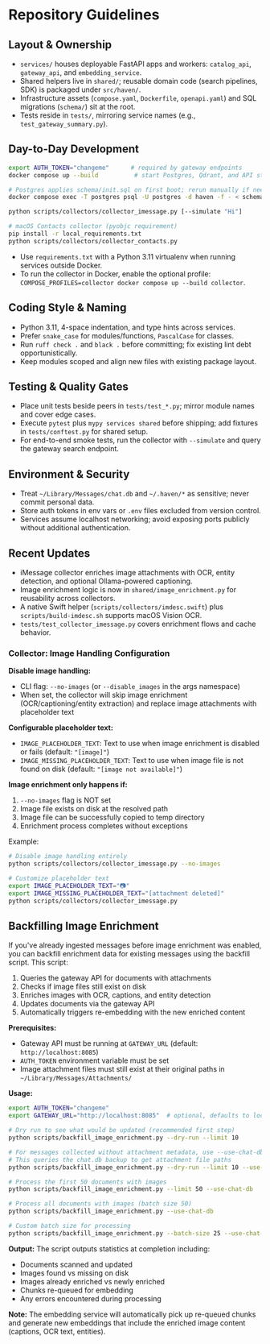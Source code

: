 # Repository Guidelines

## Layout & Ownership
- `services/` houses deployable FastAPI apps and workers: `catalog_api`, `gateway_api`, and `embedding_service`.
- Shared helpers live in `shared/`; reusable domain code (search pipelines, SDK) is packaged under `src/haven/`.
- Infrastructure assets (`compose.yaml`, `Dockerfile`, `openapi.yaml`) and SQL migrations (`schema/`) sit at the root.
- Tests reside in `tests/`, mirroring service names (e.g., `test_gateway_summary.py`).

## Day-to-Day Development
```bash
export AUTH_TOKEN="changeme"      # required by gateway endpoints
docker compose up --build          # start Postgres, Qdrant, and API stack

# Postgres applies schema/init.sql on first boot; rerun manually if needed
docker compose exec -T postgres psql -U postgres -d haven -f - < schema/init.sql

python scripts/collectors/collector_imessage.py [--simulate "Hi"]

# macOS Contacts collector (pyobjc requirement)
pip install -r local_requirements.txt
python scripts/collectors/collector_contacts.py
```
- Use `requirements.txt` with a Python 3.11 virtualenv when running services outside Docker.
- To run the collector in Docker, enable the optional profile: `COMPOSE_PROFILES=collector docker compose up --build collector`.

## Coding Style & Naming
- Python 3.11, 4-space indentation, and type hints across services.
- Prefer `snake_case` for modules/functions, `PascalCase` for classes.
- Run `ruff check .` and `black .` before committing; fix existing lint debt opportunistically.
- Keep modules scoped and align new files with existing package layout.

## Testing & Quality Gates
- Place unit tests beside peers in `tests/test_*.py`; mirror module names and cover edge cases.
- Execute `pytest` plus `mypy services shared` before shipping; add fixtures in `tests/conftest.py` for shared setup.
- For end-to-end smoke tests, run the collector with `--simulate` and query the gateway search endpoint.

## Environment & Security
- Treat `~/Library/Messages/chat.db` and `~/.haven/*` as sensitive; never commit personal data.
- Store auth tokens in env vars or `.env` files excluded from version control.
- Services assume localhost networking; avoid exposing ports publicly without additional authentication.

## Recent Updates
- iMessage collector enriches image attachments with OCR, entity detection, and optional Ollama-powered captioning.
- Image enrichment logic is now in `shared/image_enrichment.py` for reusability across collectors.
- A native Swift helper (`scripts/collectors/imdesc.swift`) plus `scripts/build-imdesc.sh` supports macOS Vision OCR.
- `tests/test_collector_imessage.py` covers enrichment flows and cache behavior.

### Collector: Image Handling Configuration

**Disable image handling:**
- CLI flag: `--no-images` (or `--disable_images` in the args namespace)
- When set, the collector will skip image enrichment (OCR/captioning/entity extraction) and replace image attachments with placeholder text

**Configurable placeholder text:**
- `IMAGE_PLACEHOLDER_TEXT`: Text to use when image enrichment is disabled or fails (default: `"[image]"`)
- `IMAGE_MISSING_PLACEHOLDER_TEXT`: Text to use when image file is not found on disk (default: `"[image not available]"`)

**Image enrichment only happens if:**
1. `--no-images` flag is NOT set
2. Image file exists on disk at the resolved path
3. Image file can be successfully copied to temp directory
4. Enrichment process completes without exceptions

Example:

```bash
# Disable image handling entirely
python scripts/collectors/collector_imessage.py --no-images

# Customize placeholder text
export IMAGE_PLACEHOLDER_TEXT="📷"
export IMAGE_MISSING_PLACEHOLDER_TEXT="[attachment deleted]"
python scripts/collectors/collector_imessage.py
```

## Backfilling Image Enrichment

If you've already ingested messages before image enrichment was enabled, you can backfill enrichment data for existing messages using the backfill script. This script:

1. Queries the gateway API for documents with attachments
2. Checks if image files still exist on disk
3. Enriches images with OCR, captions, and entity detection
4. Updates documents via the gateway API
5. Automatically triggers re-embedding with the new enriched content

**Prerequisites:**
- Gateway API must be running at `GATEWAY_URL` (default: `http://localhost:8085`)
- `AUTH_TOKEN` environment variable must be set
- Image attachment files must still exist at their original paths in `~/Library/Messages/Attachments/`

**Usage:**

```bash
export AUTH_TOKEN="changeme"
export GATEWAY_URL="http://localhost:8085"  # optional, defaults to localhost:8085

# Dry run to see what would be updated (recommended first step)
python scripts/backfill_image_enrichment.py --dry-run --limit 10

# For messages collected without attachment metadata, use --use-chat-db
# This queries the chat.db backup to get attachment file paths
python scripts/backfill_image_enrichment.py --dry-run --limit 10 --use-chat-db

# Process the first 50 documents with images
python scripts/backfill_image_enrichment.py --limit 50 --use-chat-db

# Process all documents with images (batch size 50)
python scripts/backfill_image_enrichment.py --use-chat-db

# Custom batch size for processing
python scripts/backfill_image_enrichment.py --batch-size 25 --use-chat-db
```

**Output:**
The script outputs statistics at completion including:
- Documents scanned and updated
- Images found vs missing on disk
- Images already enriched vs newly enriched
- Chunks re-queued for embedding
- Any errors encountered during processing

**Note:** The embedding service will automatically pick up re-queued chunks and generate new embeddings that include the enriched image content (captions, OCR text, entities).

